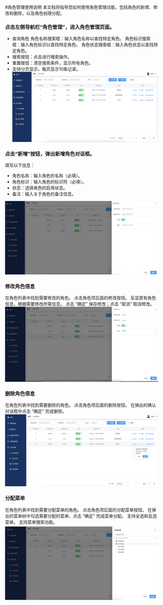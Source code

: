 #角色管理使用说明
本文档将指导您如何使用角色管理功能，包括角色的新增、修改和删除，以及角色权限分配。

### 点击左侧导航栏“角色管理”，进入角色管理页面。
- 查询角色
角色名称搜索框：输入角色名称以查找特定角色。
角色标识搜索框：输入角色标识以查找特定角色。
角色状态搜索框：输入角色状态以查找特定角色。
- 搜索按钮：点击进行搜索操作。
- 重置按钮：清空搜索条件，显示所有角色。
- 支持分页显示，每页显示10条记录。
![alt text](image-8.png)

### 点击“新增”按钮，弹出新增角色对话框。
填写以下信息：
- 角色名称：输入角色的名称（必填）。
- 角色标识：输入角色的标识符（必填）。
- 状态：选择角色的启用状态。
- 备注：输入关于角色的备注信息。

![alt text](image-9.png)

### 修改角色信息
在角色列表中找到需要修改的角色。
点击角色项后面的修改按钮。
反显原有角色信息，根据需要修改所需信息。
点击 “确定” 保存修改；点击 “取消” 取消修改。
![alt text](image-10.png)


### 删除角色信息
在角色列表中找到需要删除的角色。
点击角色项后面的删除按钮。
在弹出的确认对话框中点击 “确定” 完成删除。
![alt text](image-11.png)

### 分配菜单
在角色列表中找到需要分配菜单的角色。
点击角色项后面的分配菜单按钮。
在弹出的菜单树中勾选需要分配的菜单，点击 “确定” 完成菜单分配。
支持全选和反选菜单。
支持菜单搜索功能。
![alt text](image-12.png)